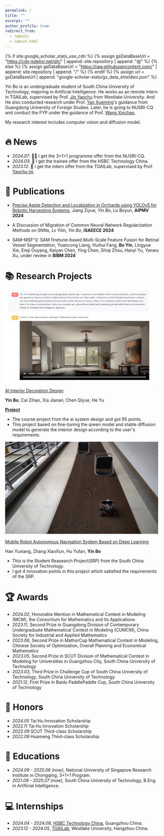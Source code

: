 ```yaml
---
permalink: /
title: ""
excerpt: ""
author_profile: true
redirect_from: 
  - /about/
  - /about.html
---
```


{% if site.google_scholar_stats_use_cdn %}
{% assign gsDataBaseUrl = "https://cdn.jsdelivr.net/gh/" | append: site.repository | append: "@" %}
{% else %}
{% assign gsDataBaseUrl = "https://raw.githubusercontent.com/" | append: site.repository | append: "/" %}
{% endif %}
{% assign url = gsDataBaseUrl | append: "google-scholar-stats/gs_data_shieldsio.json" %}

<span class='anchor' id='about-me'></span>

Yin Bo is an undergraduate student of South China University of Technology, majoring in Artificial Intelligence. He works as an remote intern in TGAILab, supervised by Prof. [Jin Yaochu](https://www.westlake.edu.cn/faculty/yaochu-jin.html) from Westlake University. And He also conducted research under Prof. [Yan Xueming](https://sist.gdufs.edu.cn/info/1319/3472.htm)'s guidance from Guangdong University of Foreign Studies. Later, he is going to NUSRI-CQ and conduct the FYP under the guidance of Prof. [Wang Xinchao](https://cde.nus.edu.sg/ece/staff/wang-xinchao/).

My research interest includes computer vision and diffusion model. 

<!-- I have published more than 100 papers at the top international AI conferences with total <a href='https://scholar.google.com/citations?user=DhtAFkwAAAAJ'>google scholar citations <strong><span id='total_cit'>260000+</span></strong></a> (You can also use google scholar badge <a href='https://scholar.google.com/citations?user=DhtAFkwAAAAJ'><img src="https://img.shields.io/endpoint?url={{ url | url_encode }}&logo=Google%20Scholar&labelColor=f6f6f6&color=9cf&style=flat&label=citations"></a>). -->


# 🔥 News
- *2024.07*: 🎉🎉 I get the 3+1+1 programme offer from the NUSRI-CQ. 
- *2024.03*: 🎉 I get the trainee offer from the HSBC Technology China.
- *2023.12*: 🎉 I get the intern offer from the TGAILab, supervised by Prof. [Yaochu jin](https://www.westlake.edu.cn/faculty/yaochu-jin.html).
<!-- - *2022.02*: &nbsp;🎉🎉 Lorem ipsum dolor sit amet, consectetur adipiscing elit. Vivamus ornare aliquet ipsum, ac tempus justo dapibus sit amet.  -->

# 📝 Publications 

<!-- <div class='paper-box'><div class='paper-box-image'><div><div class="badge">CVPR 2016</div><img src='images/500x300.png' alt="sym" width="100%"></div></div>
<div class='paper-box-text' markdown="1">

[Deep Residual Learning for Image Recognition](https://openaccess.thecvf.com/content_cvpr_2016/papers/He_Deep_Residual_Learning_CVPR_2016_paper.pdf)

**Kaiming He**, Xiangyu Zhang, Shaoqing Ren, Jian Sun

[**Project**](https://scholar.google.com/citations?view_op=view_citation&hl=zh-CN&user=DhtAFkwAAAAJ&citation_for_view=DhtAFkwAAAAJ:ALROH1vI_8AC) <strong><span class='show_paper_citations' data='DhtAFkwAAAAJ:ALROH1vI_8AC'></span></strong>
- Lorem ipsum dolor sit amet, consectetur adipiscing elit. Vivamus ornare aliquet ipsum, ac tempus justo dapibus sit amet. 
</div>
</div> -->

- [Precise Apple Detection and Localization in Orchards using YOLOv5 for Robotic Harvesting Systems](https://arxiv.org/abs/2405.06260), Jiang Ziyue, *Yin Bo*, Lu Boyun, **AIPMV 2024**

- A Discussion of Migration of Common Neural Network Regularization Methods on SNNs, Lv Yilin, *Yin Bo*, **ISAEECE 2024**
- SAM-MSF^2: SAM finetune-based Multi-Scale Feature Fusion for Retinal Vessel Segmentation, Yuancong Liang, Huihui Fang, **Bo Yin**, Lingyue Xie, Enqi Ouyang, Kaiyan Chen, Ying Chen, Shiqi Zhou, Hanyi Yu, Yanwu Xu, under review in **BIBM 2024**

# 📚 Research Projects

<div class='paper-box'><div class='paper-box-image'><div><img src='images/ai_interior.png' alt="sym" width="500" height="300"></div></div>
<div class='paper-box-text' markdown="1">

[AI Interior Decoration Design](../AI_designt.pptx)

**Yin Bo**, Cai Zihao, Xia Jianan, Chen Qiyue, He Yu

[**Project**](https://github.com/YinBo0927/AI_interior_decoration_design_assistant) 
- The course project from the ai system design and got 95 points.
- This project based on fine-tuning the qiwen model and stable diffusion model to generate the interior design according to the user's requirements.
</div>
</div>

<div class='paper-box'><div class='paper-box-image'><div><img src='images/navagation_car.png' alt="sym" width="500" height="300"></div></div>
<div class='paper-box-text' markdown="1">

[Mobile Robot Autonomous Navigation System Based on Deep Learning](../car.docx)

Han Yuxiang, Zhang XiaoXun, Hu Yufan, **Yin Bo**

<!-- [**Project**]() -->

- This is the Student Reasearch Project(SRP) from the South China University of Technology.
- I got 4 innovation points in this project which satisfied the requirements of the SRP.
</div>
</div>


# 🏆 Awards

- *2024.02*, Honorable Mention in Mathematical Contest in Modeling (MCM), the Consortium for Mathematics and Its Applications
- *2023.11*, Second Prize in Guangdong Division of Contemporary Undergraduate Mathematical Contest in Modeling (CUMCM), China Society for Industrial and Applied Mathematics
- *2023.06*, Second Prize in MathorCup Mathematical Contest in Modeling, Chinese Society of Optimization, Overall Planning and Economical Mathematics
- *2023.05*, Second Prize in SCUT Division of Mathematical Contest in Modeling for Universities in Guangzhou City, South China University of Technology
- *2023.03*, Third Prize in Challenge Cup of South China University of Technology, South China University of Technology
- *2021.12*, First Prize in Baidu PaddlePaddle Cup, South China University of Technology

# 📌 Honors

- *2024.05* Tai Hu Innovation Scholarship
- *2022.11* Tai Hu Innovation Scholarship
- *2022.09* SCUT Third-class Scholarship
- *2022.09* Huameng Third-class Scholarship

# 📖 Educations
- *2024.09 - 2025.06 (now)*, National University of Singapore Research Institute in Chongqing, 3+1+1 Program.
- *2021.09 - 2025.07 (now)*, South China University of Technology, B.Eng. in Artificial Intelligence.

<!-- # 💬 Invited Talks
- *2021.06*, Lorem ipsum dolor sit amet, consectetur adipiscing elit. Vivamus ornare aliquet ipsum, ac tempus justo dapibus sit amet. 
- *2021.03*, Lorem ipsum dolor sit amet, consectetur adipiscing elit. Vivamus ornare aliquet ipsum, ac tempus justo dapibus sit amet.  \| [\[video\]](https://github.com/) -->

# 💻 Internships
- *2024.04 - 2024.08*, [HSBC Technology China](https://www.about.hsbc.com.cn/zh-cn/careers/technology), Guangzhou China.
- *2023.12 - 2024.05*, [TGAILab](https://www.scholat.com/org/tgai), Westlake University, Hangzhou China.